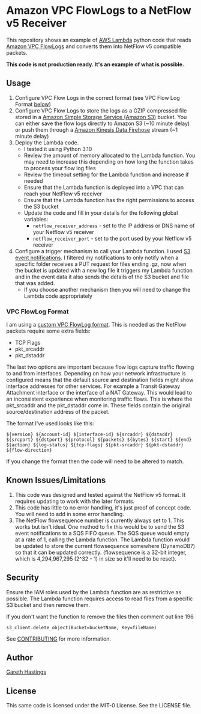 # Amazon VPC FlowLogs to a NetFlow v5 Receiver

This repository shows an example of [AWS Lambda](https://aws.amazon.com/lambda/) python code that reads [Amazon VPC FlowLogs](https://docs.aws.amazon.com/vpc/latest/userguide/flow-logs.html) and converts them into NetFlow v5 compatible packets. 

**This code is not production ready. It's an example of what is possible.**

## Usage

1. Configure VPC Flow Logs in the correct format (see VPC Flow Log Format [below](#vpc-flowlog-format))
2. Configure VPC Flow Logs to store the logs as a GZIP compressed file stored in a [Amazon Simple Storage Service (Amazon S3)](https://aws.amazon.com/s3/) bucket. You can either save the flow logs directly to Amazon S3 (~10 minute delay) or push them through a [Amazon Kinesis Data Firehose](https://aws.amazon.com/kinesis/data-firehose/) stream (~1 minute delay)
3. Deploy the Lambda code. 
   - I tested it using Python 3.10
   - Review the amount of memory allocated to the Lambda function. You may need to increase this depending on how long the function takes to process your flow log files
   - Review the timeout setting for the Lambda function and increase if needed
   - Ensure that the Lambda function is deployed into a VPC that can reach your NetFlow v5 receiver
   - Ensure that the Lambda function has the right permissions to access the S3 bucket
   - Update the code and fill in your details for the following global variables:
     - ```netflow_receiver_address``` - set to the IP address or DNS name of your Netflow v5 receiver
     - ```netflow_receiver_port``` - set to the port used by your Netflow v5 receiver
4. Configure a trigger mechanism to call your Lambda function. I used [S3 event notifications](https://docs.aws.amazon.com/AmazonS3/latest/userguide/enable-event-notifications.html). I filtered my notifications to only notify when a specific folder receives a PUT request for files ending .gz,  now when the bucket is updated with a new log file it triggers my Lambda function and in the event data it also sends the details of the S3 bucket and file that was added.
   - If you choose another mechanism then you will need to change the Lambda code appropriately

### VPC FlowLog Format

I am using a [custom VPC FlowLog format](https://docs.aws.amazon.com/vpc/latest/userguide/flow-logs.html#flow-log-records). This is needed as the NetFlow packets require some extra fields:
- TCP Flags
- pkt_srcaddr
- pkt_dstaddr

The last two options are important because flow logs capture traffic flowing to and from interfaces. Depending on how your network infrastructure is configured means that the default source and destination fields might show interface addresses for other services. For example a Transit Gateway Attachment interface or the interface of a NAT Gateway. This would lead to an inconsistent experience when monitoring traffic flows. This is where the pkt_srcaddr and the pkt_dstaddr come in. These fields contain the original source/destination address of the packet.

The format I've used looks like this:

```${version} ${account-id} ${interface-id} ${srcaddr} ${dstaddr} ${srcport} ${dstport} ${protocol} ${packets} ${bytes} ${start} ${end} ${action} ${log-status} ${tcp-flags} ${pkt-srcaddr} ${pkt-dstaddr} ${flow-direction}```

If you change the format then the code will need to be altered to match.

## Known Issues/Limitations

1. This code was designed and tested against the NetFlow v5 format. It requires updating to work with the later formats.
2. This code has little to no error handling, it's just proof of concept code. You will need to add in some error handling.
3. The NetFlow flowsequence number is currently always set to 1. This works but isn't ideal. One method to fix this would be to send the S3 event notifications to a SQS FIFO queue. The SQS queue would empty at a rate of 1, calling the Lambda function. The Lambda function would be updated to store the current flowsequence somewhere (DynamoDB?) so that it can be updated correctly. (flowsequence is a 32-bit integer, which is 4,294,967,295 (2^32 - 1) in size so it'll need to be reset).

## Security

Ensure the IAM roles used by the Lambda function are as restrictive as possible. The Lambda function requires access to read files from a specific S3 bucket and then remove them. 

If you don't want the function to remove the files then comment out line 196

```s3_client.delete_object(Bucket=bucketName, Key=fileName)```

See [CONTRIBUTING](CONTRIBUTING.md#security-issue-notifications) for more information.

## Author

[Gareth Hastings](https://www.linkedin.com/in/gareth-hastings-8482aa43/)

## License

This same code is licensed under the MIT-0 License. See the LICENSE file.

